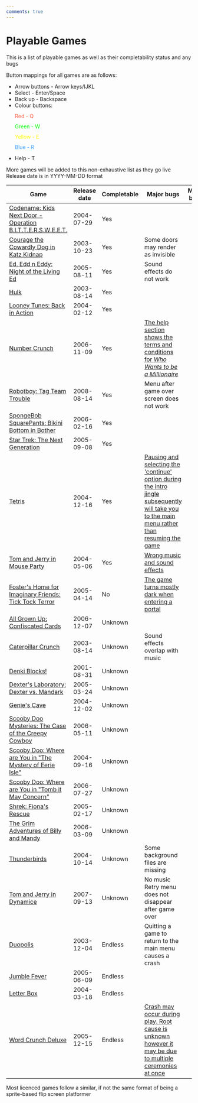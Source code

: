```yaml
---
comments: true
---
```


# Playable Games

This is a list of playable games as well as their completability status and any bugs  

Button mappings for all games are as follows:

- Arrow buttons - Arrow keys/IJKL
- Select - Enter/Space
- Back up - Backspace
- Colour buttons:
    <div style="line-height: 1em;">
        <p style="color: tomato">Red - Q</p>
        <p style="color: lime">Green - W</p>
        <p style="color: yellow">Yellow - E</p>
        <p style="color: #41A4FF">Blue - R</p>
    </div>
- Help - T

More games will be added to this non-exhaustive list as they go live  
Release date is in YYYY-MM-DD format

|Game|Release date|Completable|Major bugs|Minor bugs|
|----|-----------|----------|----------|----------|
[Codename: Kids Next Door - Operation B.I.T.T.E.R.S.W.E.E.T.](/games/knd-bittersweet)|2004-07-29|Yes|
[Courage the Cowardly Dog in Katz Kidnap](/games/courage-katz-kidnap)|2003-10-23|Yes|Some doors may render as invisible|
[Ed, Edd n Eddy: Night of the Living Ed](/games/eee-night-of-living-ed)|2005-08-11|Yes|Sound effects do not work|
[Hulk](/games/hulk)|2003-08-14|Yes|
[Looney Tunes: Back in Action](/games/lt-bia)|2004-02-12|Yes|
[Number Crunch](/games/number-crunch)|2006-11-09|Yes|[The help section shows the terms and conditions for *Who Wants to be a Millionaire*](/assets/img/nc-terms.jpg)
[Robotboy: Tag Team Trouble](/games/robotboy-ttt)|2008-08-14|Yes|Menu after game over screen does not work
[SpongeBob SquarePants: Bikini Bottom in Bother](/games/spongebob-bbb)|2006-02-16|Yes|
[Star Trek: The Next Generation](/games/star-trek-tng)|2005-09-08|Yes|
[Tetris](/games/tetris)|2004-12-16|Yes|[Pausing and selecting the 'continue' option during the intro jingle subsequently will take you to the main menu rather than resuming the game](/assets/video/tetris-bug.webm)
[Tom and Jerry in Mouse Party](/games/tj-mouse-party)|2004-05-06|Yes|[Wrong music and sound effects](https://www.youtube.com/watch?v=KWhWNucRWHI)
[Foster's Home for Imaginary Friends: Tick Tock Terror](/games/foster-ttt)|2005-04-14|No|[The game turns mostly dark when entering a portal](https://cdn.discordapp.com/attachments/1098329726126411856/1101901829320736868/image.png)
[All Grown Up: Confiscated Cards](/games/all-grown-up)|2006-12-07|Unknown|
[Caterpillar Crunch](/games/caterpillar)|2003-08-14|Unknown|Sound effects overlap with music|
[Denki Blocks!](/games/denki-blocks)|2001-08-31|Unknown|
[Dexter's Laboratory: Dexter vs. Mandark](/games/dexter-vs-mandark)|2005-03-24|Unknown|
[Genie's Cave](/games/genies-cave)|2004-12-02|Unknown|
[Scooby Doo Mysteries: The Case of the Creepy Cowboy](/games/scooby-creepy-cowboy)|2006-05-11|Unknown|
[Scooby Doo: Where are You in "The Mystery of Eerie Isle"](/games/scooby-eerie-isle)|2004-09-16|Unknown|
[Scooby Doo: Where are You in "Tomb it May Concern"](/games/scooby-tomb)|2006-07-27|Unknown|
[Shrek: Fiona's Rescue](/games/shrek-fiona-rescue)|2005-02-17|Unknown|
[The Grim Adventures of Billy and Mandy](/games/billy-mandy)|2006-03-09|Unknown|
[Thunderbirds](/games/thunderbirds)|2004-10-14|Unknown|Some background files are missing|
[Tom and Jerry in Dynamice](/games/tj-dynamice)|2007-09-13|Unknown|No music<br>Retry menu does not disappear after game over
[Duopolis](/games/duopolis)|2003-12-04|Endless|Quitting a game to return to the main menu causes a crash|
[Jumble Fever](/games/jumble-fever)|2005-06-09|Endless|
[Letter Box](/games/letterbox)|2004-03-18|Endless|
[Word Crunch Deluxe](/games/word-crunch-dx)|2005-12-15|Endless|[Crash may occur during play. Root cause is unknown however it may be due to multiple ceremonies at once](/assets/img/word-crunch-dx-crash.png)

Most licenced games follow a similar, if not the same format of being a sprite-based flip screen platformer
